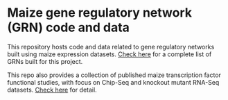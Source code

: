 # Maize gene regulatory network (GRN) code and data

This repository hosts code and data related to gene regulatory networks built using maize expression datasets.  [Check here](data/10.dataset.tsv) for a complete list of GRNs built for this project.

This repo also provides a collection of published maize transcription factor functional studies, with focus on Chip-Seq and knockout mutant RNA-Seq datasets. [Check here](/data/07_known_tf/tf.tsv) for detail.


